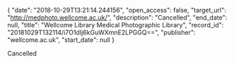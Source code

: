 {
  "date": "2018-10-29T13:21:14.244156", 
  "open_access": false, 
  "target_url": "http://medphoto.wellcome.ac.uk/", 
  "description": "Cancelled", 
  "end_date": null, 
  "title": "Wellcome Library Medical Photographic Library", 
  "record_id": "20181029T132114/i7O1dIj6kGuWXmnE2LPGGQ==", 
  "publisher": "wellcome.ac.uk", 
  "start_date": null
}

Cancelled